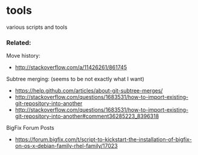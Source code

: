 # tools
various scripts and tools


### Related:

Move history:
- http://stackoverflow.com/a/11426261/861745

Subtree merging: (seems to be not exactly what I want)
- https://help.github.com/articles/about-git-subtree-merges/
- http://stackoverflow.com/questions/1683531/how-to-import-existing-git-repository-into-another
- http://stackoverflow.com/questions/1683531/how-to-import-existing-git-repository-into-another#comment36285223_8396318

BigFix Forum Posts
- https://forum.bigfix.com/t/script-to-kickstart-the-installation-of-bigfix-on-os-x-debian-family-rhel-family/17023
